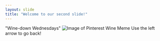 ```yaml
---
layout: slide
title: "Welcome to our second slide!"
---
```

"Wine-down Wednesdays" ![Image of Pinterest Wine Meme](https://i.pinimg.com/564x/f1/8c/97/f18c974da7e2022f3e9ba9af1b5063ec.jpg) 
Use the left arrow to go back!
